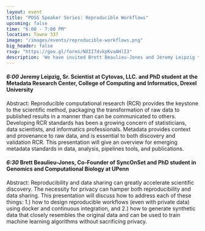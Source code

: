 ```yaml
---
layout: event
title: "PDSG Speaker Series: Reproducible Workflows"
upcoming: false
time: "6:00 - 7:00 PM"
location: Towne 337
image: "/images/events/reproducible-workflows.png"
big_header: false
rsvp: "https://goo.gl/forms/NXII7dvkpKvaAHlI3"
description: 'We have invited Brett Beaulieu-Jones and Jeremy Leipzig to talk about their cutting-edge research. Come learn about their contributions to data science! Food will be provided.'
---
```


#### *6:00* Jeremy Leipzig, Sr. Scientist at Cytovas, LLC. and PhD student at the Metadata Research Center, College of Computing and Informatics, Drexel University

Abstract: Reproducible computational research (RCR) provides the keystone to the scientific method, packaging the transformation of raw data to published results in a manner than can be communicated to others. Developing RCR standards has been a growing concern of statisticians, data scientists, and informatics professionals. Metadata provides context and provenance to raw data, and is essential to both discovery and validation RCR. This presentation will give an overview for emerging metadata standards in data, analysis, pipelines tools, and publications.

#### *6:30* Brett Beaulieu-Jones, Co-Founder of SyncOnSet and PhD student in Genomics and Computational Biology at UPenn

Abstract: Reproducibility and data sharing can greatly accelerate scientific discovery. The necessity for privacy can hamper both reproducibility and data sharing. This presentation will discuss how to address each of these things: 1.) how to design reproducible workflows (even with private data) using docker and continuous integration, and 2.) how to generate synthetic data that closely resembles the original data and can be used to train machine learning algorithms without sacrificing privacy.
